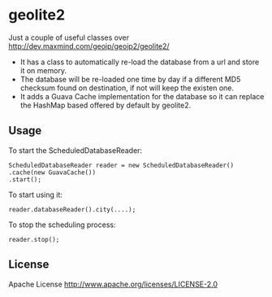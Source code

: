 # geolite2
Just a couple of useful classes over http://dev.maxmind.com/geoip/geoip2/geolite2/
  - It has a class to automatically re-load the database from a url and store it on memory.
  - The database will be re-loaded one time by day if a different MD5 checksum found on destination, if not will keep the existen one.
  - It adds a Guava Cache implementation for the database so it can replace the HashMap based offered by default by geolite2.

Usage
----
To start the ScheduledDatabaseReader:

    ScheduledDatabaseReader reader = new ScheduledDatabaseReader()
    .cache(new GuavaCache())
    .start();

To start using it:

    reader.databaseReader().city(....);

To stop the scheduling process:

    reader.stop();

License
----
Apache License http://www.apache.org/licenses/LICENSE-2.0
